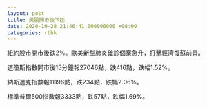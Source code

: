 ```yaml
---
layout: post
title: 美股開市後下挫
date: 2020-10-28 21:46:41.000000000 +08:00
categories: rthk
---
```


紐約股市開市後跌2%。歐美新型肺炎確診個案急升，打擊經濟復蘇前景。

道瓊斯指數開市後15分鐘報27046點，跌416點，跌幅1.52%。

納斯達克指數報11196點，跌234點，跌幅2.06%。

標準普爾500指數報3333點，跌57點，跌幅1.69%。
